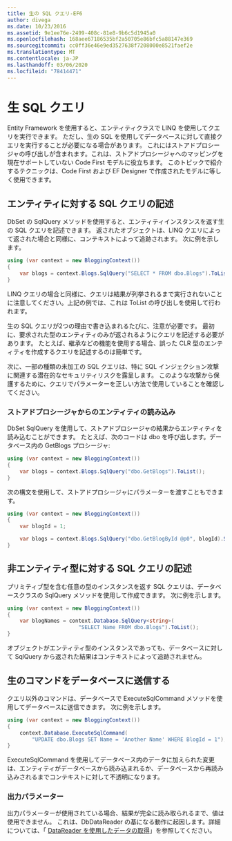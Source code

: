 ```yaml
---
title: 生の SQL クエリ-EF6
author: divega
ms.date: 10/23/2016
ms.assetid: 9e1ee76e-2499-408c-81e8-9b6c5d1945a0
ms.openlocfilehash: 168aee67186535bf2a50705e86bfc5a88147e369
ms.sourcegitcommit: cc0ff36e46e9ed3527638f7208000e8521faef2e
ms.translationtype: MT
ms.contentlocale: ja-JP
ms.lasthandoff: 03/06/2020
ms.locfileid: "78414471"
---
```

# <a name="raw-sql-queries"></a>生 SQL クエリ
Entity Framework を使用すると、エンティティクラスで LINQ を使用してクエリを実行できます。 ただし、生の SQL を使用してデータベースに対して直接クエリを実行することが必要になる場合があります。 これにはストアドプロシージャの呼び出しが含まれます。これは、ストアドプロシージャへのマッピングを現在サポートしていない Code First モデルに役立ちます。 このトピックで紹介するテクニックは、Code First および EF Designer で作成されたモデルに等しく使用できます。  

## <a name="writing-sql-queries-for-entities"></a>エンティティに対する SQL クエリの記述  

DbSet の SqlQuery メソッドを使用すると、エンティティインスタンスを返す生の SQL クエリを記述できます。 返されたオブジェクトは、LINQ クエリによって返された場合と同様に、コンテキストによって追跡されます。 次に例を示します。  

``` csharp  
using (var context = new BloggingContext())
{
    var blogs = context.Blogs.SqlQuery("SELECT * FROM dbo.Blogs").ToList();
}
```  

LINQ クエリの場合と同様に、クエリは結果が列挙されるまで実行されないことに注意してください。上記の例では、これは ToList の呼び出しを使用して行われます。  

生の SQL クエリが2つの理由で書き込まれるたびに、注意が必要です。 最初に、要求された型のエンティティのみが返されるようにクエリを記述する必要があります。 たとえば、継承などの機能を使用する場合、誤った CLR 型のエンティティを作成するクエリを記述するのは簡単です。  

次に、一部の種類の未加工の SQL クエリは、特に SQL インジェクション攻撃に関連する潜在的なセキュリティリスクを露呈します。 このような攻撃から保護するために、クエリでパラメーターを正しい方法で使用していることを確認してください。  

### <a name="loading-entities-from-stored-procedures"></a>ストアドプロシージャからのエンティティの読み込み  

DbSet SqlQuery を使用して、ストアドプロシージャの結果からエンティティを読み込むことができます。 たとえば、次のコードは dbo を呼び出します。データベース内の GetBlogs プロシージャ:  

``` csharp
using (var context = new BloggingContext())
{
    var blogs = context.Blogs.SqlQuery("dbo.GetBlogs").ToList();
}
```  

次の構文を使用して、ストアドプロシージャにパラメーターを渡すこともできます。  

``` csharp
using (var context = new BloggingContext())
{
    var blogId = 1;

    var blogs = context.Blogs.SqlQuery("dbo.GetBlogById @p0", blogId).Single();
}
```  

## <a name="writing-sql-queries-for-non-entity-types"></a>非エンティティ型に対する SQL クエリの記述  

プリミティブ型を含む任意の型のインスタンスを返す SQL クエリは、データベースクラスの SqlQuery メソッドを使用して作成できます。 次に例を示します。  

``` csharp
using (var context = new BloggingContext())
{
    var blogNames = context.Database.SqlQuery<string>(
                       "SELECT Name FROM dbo.Blogs").ToList();
}
```  

オブジェクトがエンティティ型のインスタンスであっても、データベースに対して SqlQuery から返された結果はコンテキストによって追跡されません。  

## <a name="sending-raw-commands-to-the-database"></a>生のコマンドをデータベースに送信する  

クエリ以外のコマンドは、データベースで ExecuteSqlCommand メソッドを使用してデータベースに送信できます。 次に例を示します。  

``` csharp
using (var context = new BloggingContext())
{
    context.Database.ExecuteSqlCommand(
        "UPDATE dbo.Blogs SET Name = 'Another Name' WHERE BlogId = 1");
}
```  

ExecuteSqlCommand を使用してデータベース内のデータに加えられた変更は、エンティティがデータベースから読み込まれるか、データベースから再読み込みされるまでコンテキストに対して不透明になります。  

### <a name="output-parameters"></a>出力パラメーター  

出力パラメーターが使用されている場合、結果が完全に読み取られるまで、値は使用できません。 これは、DbDataReader の基になる動作に起因します。詳細については、「 [DataReader を使用したデータの取得](https://go.microsoft.com/fwlink/?LinkID=398589)」を参照してください。  
